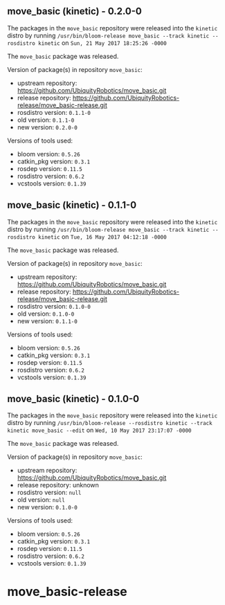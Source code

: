## move_basic (kinetic) - 0.2.0-0

The packages in the `move_basic` repository were released into the `kinetic` distro by running `/usr/bin/bloom-release move_basic --track kinetic --rosdistro kinetic` on `Sun, 21 May 2017 18:25:26 -0000`

The `move_basic` package was released.

Version of package(s) in repository `move_basic`:

- upstream repository: https://github.com/UbiquityRobotics/move_basic.git
- release repository: https://github.com/UbiquityRobotics-release/move_basic-release.git
- rosdistro version: `0.1.1-0`
- old version: `0.1.1-0`
- new version: `0.2.0-0`

Versions of tools used:

- bloom version: `0.5.26`
- catkin_pkg version: `0.3.1`
- rosdep version: `0.11.5`
- rosdistro version: `0.6.2`
- vcstools version: `0.1.39`


## move_basic (kinetic) - 0.1.1-0

The packages in the `move_basic` repository were released into the `kinetic` distro by running `/usr/bin/bloom-release move_basic --track kinetic --rosdistro kinetic` on `Tue, 16 May 2017 04:12:18 -0000`

The `move_basic` package was released.

Version of package(s) in repository `move_basic`:

- upstream repository: https://github.com/UbiquityRobotics/move_basic.git
- release repository: https://github.com/UbiquityRobotics-release/move_basic-release.git
- rosdistro version: `0.1.0-0`
- old version: `0.1.0-0`
- new version: `0.1.1-0`

Versions of tools used:

- bloom version: `0.5.26`
- catkin_pkg version: `0.3.1`
- rosdep version: `0.11.5`
- rosdistro version: `0.6.2`
- vcstools version: `0.1.39`


## move_basic (kinetic) - 0.1.0-0

The packages in the `move_basic` repository were released into the `kinetic` distro by running `/usr/bin/bloom-release --rosdistro kinetic --track kinetic move_basic --edit` on `Wed, 10 May 2017 23:17:07 -0000`

The `move_basic` package was released.

Version of package(s) in repository `move_basic`:

- upstream repository: https://github.com/UbiquityRobotics/move_basic.git
- release repository: unknown
- rosdistro version: `null`
- old version: `null`
- new version: `0.1.0-0`

Versions of tools used:

- bloom version: `0.5.26`
- catkin_pkg version: `0.3.1`
- rosdep version: `0.11.5`
- rosdistro version: `0.6.2`
- vcstools version: `0.1.39`


# move_basic-release
